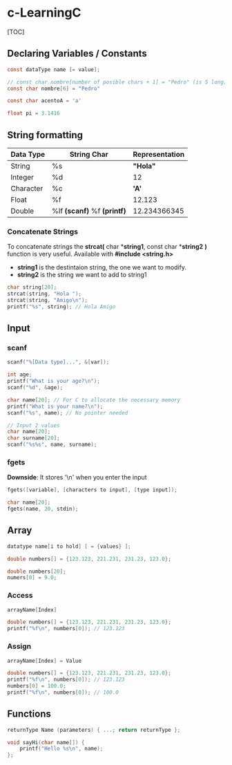 # c-LearningC

[TOC]

## Declaring Variables / Constants

```c
const dataType name [= value];
```

```c
// const char nombre[number of posible chars + 1] = "Pedro" (is 5 long)
const char nombre[6] = "Pedro"

const char acentoA = 'a'

float pi = 3.1416
```



## String formatting

| Data Type | String Char                         | Representation |
| --------- | ----------------------------------- | -------------- |
| String    | %s                                  | **"**Hola**"** |
| Integer   | %d                                  | 12             |
| Character | %c                                  | **'**A**'**    |
| Float     | %f                                  | 12.123         |
| Double    | %lf **(scanf)**     %f **(printf)** | 12.234366345   |

### Concatenate Strings

To concatenate strings the **strcat(** char \***string1**, const char \***string2** **)** function is very useful. Available with **\#include <string.h>**

- **string1** is the destintaion string, the one we want to modify.
- **string2** is the string we want to add to string1

```c
char string[20];
strcat(string, "Hola ");
strcat(string, "Amigo\n");
printf("%s", string); // Hola Amigo
```



## Input

### scanf

```c
scanf("%[Data type]...", &[var]);
```

```c
int age;
printf("What is your age?\n");
scanf("%d", &age);
```

```c
char name[20]; // For C to allocate the necessary memory 
printf("What is your name?\n");
scanf("%s", name); // No pointer needed
```

```c
// Input 2 values
char name[20];
char surname[20];
scanf("%s%s", name, surname);
```



### fgets

**Downside**: It stores '\n' when you enter the input

```c
fgets([variable], [characters to input], [type input]);
```

```c
char name[20];
fgets(name, 20, stdin);
```



## Array

```c
datatype name[i to hold] [ = {values} ];
```

```c
double numbers[] = {123.123, 221.231, 231.23, 123.0};
```

```c
double numbers[20];
numers[0] = 9.0;
```



### Access

```c
arrayName[Index]
```

```c
double numbers[] = {123.123, 221.231, 231.23, 123.0};
printf("%f\n", numbers[0]); // 123.123
```



### Assign

```c
arrayName[Index] = Value
```

```c
double numbers[] = {123.123, 221.231, 231.23, 123.0};
printf("%f\n", numbers[0]); // 123.123
numbers[0] = 100.0;
printf("%f\n", numbers[0]); // 100.0
```



## Functions

```c
returnType Name (parameters) { ...; return returnType };
```

```c
void sayHi(char name[]) {
	printf("Hello %s\n", name);
};
```

